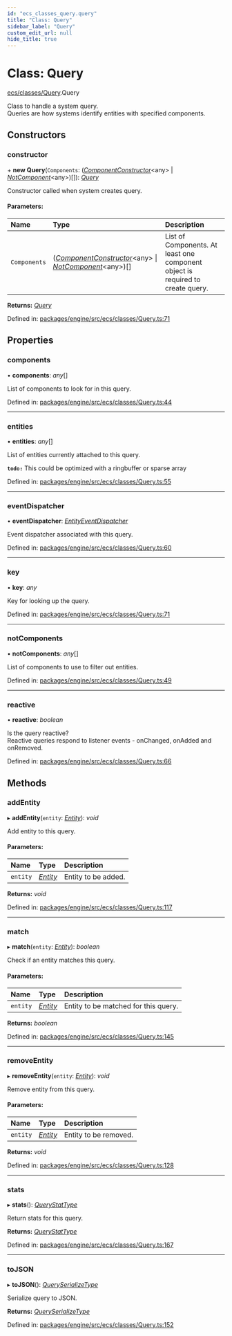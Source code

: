 ```yaml
---
id: "ecs_classes_query.query"
title: "Class: Query"
sidebar_label: "Query"
custom_edit_url: null
hide_title: true
---
```


# Class: Query

[ecs/classes/Query](../modules/ecs_classes_query.md).Query

Class to handle a system query.\
Queries are how systems identify entities with specified components.

## Constructors

### constructor

\+ **new Query**(`Components`: ([*ComponentConstructor*](../interfaces/ecs_interfaces_componentinterfaces.componentconstructor.md)<any\> \| [*NotComponent*](../interfaces/ecs_classes_system.notcomponent.md)<any\>)[]): [*Query*](ecs_classes_query.query.md)

Constructor called when system creates query.

#### Parameters:

Name | Type | Description |
:------ | :------ | :------ |
`Components` | ([*ComponentConstructor*](../interfaces/ecs_interfaces_componentinterfaces.componentconstructor.md)<any\> \| [*NotComponent*](../interfaces/ecs_classes_system.notcomponent.md)<any\>)[] | List of Components. At least one component object is required to create query.    |

**Returns:** [*Query*](ecs_classes_query.query.md)

Defined in: [packages/engine/src/ecs/classes/Query.ts:71](https://github.com/xr3ngine/xr3ngine/blob/716a06460/packages/engine/src/ecs/classes/Query.ts#L71)

## Properties

### components

• **components**: *any*[]

List of components to look for in this query.

Defined in: [packages/engine/src/ecs/classes/Query.ts:44](https://github.com/xr3ngine/xr3ngine/blob/716a06460/packages/engine/src/ecs/classes/Query.ts#L44)

___

### entities

• **entities**: *any*[]

List of entities currently attached to this query.

**`todo:`** This could be optimized with a ringbuffer or sparse array

Defined in: [packages/engine/src/ecs/classes/Query.ts:55](https://github.com/xr3ngine/xr3ngine/blob/716a06460/packages/engine/src/ecs/classes/Query.ts#L55)

___

### eventDispatcher

• **eventDispatcher**: [*EntityEventDispatcher*](ecs_classes_entityeventdispatcher.entityeventdispatcher.md)

Event dispatcher associated with this query.

Defined in: [packages/engine/src/ecs/classes/Query.ts:60](https://github.com/xr3ngine/xr3ngine/blob/716a06460/packages/engine/src/ecs/classes/Query.ts#L60)

___

### key

• **key**: *any*

Key for looking up the query.

Defined in: [packages/engine/src/ecs/classes/Query.ts:71](https://github.com/xr3ngine/xr3ngine/blob/716a06460/packages/engine/src/ecs/classes/Query.ts#L71)

___

### notComponents

• **notComponents**: *any*[]

List of components to use to filter out entities.

Defined in: [packages/engine/src/ecs/classes/Query.ts:49](https://github.com/xr3ngine/xr3ngine/blob/716a06460/packages/engine/src/ecs/classes/Query.ts#L49)

___

### reactive

• **reactive**: *boolean*

Is the query reactive?\
Reactive queries respond to listener events - onChanged, onAdded and onRemoved.

Defined in: [packages/engine/src/ecs/classes/Query.ts:66](https://github.com/xr3ngine/xr3ngine/blob/716a06460/packages/engine/src/ecs/classes/Query.ts#L66)

## Methods

### addEntity

▸ **addEntity**(`entity`: [*Entity*](ecs_classes_entity.entity.md)): *void*

Add entity to this query.

#### Parameters:

Name | Type | Description |
:------ | :------ | :------ |
`entity` | [*Entity*](ecs_classes_entity.entity.md) | Entity to be added.    |

**Returns:** *void*

Defined in: [packages/engine/src/ecs/classes/Query.ts:117](https://github.com/xr3ngine/xr3ngine/blob/716a06460/packages/engine/src/ecs/classes/Query.ts#L117)

___

### match

▸ **match**(`entity`: [*Entity*](ecs_classes_entity.entity.md)): *boolean*

Check if an entity matches this query.

#### Parameters:

Name | Type | Description |
:------ | :------ | :------ |
`entity` | [*Entity*](ecs_classes_entity.entity.md) | Entity to be matched for this query.    |

**Returns:** *boolean*

Defined in: [packages/engine/src/ecs/classes/Query.ts:145](https://github.com/xr3ngine/xr3ngine/blob/716a06460/packages/engine/src/ecs/classes/Query.ts#L145)

___

### removeEntity

▸ **removeEntity**(`entity`: [*Entity*](ecs_classes_entity.entity.md)): *void*

Remove entity from this query.

#### Parameters:

Name | Type | Description |
:------ | :------ | :------ |
`entity` | [*Entity*](ecs_classes_entity.entity.md) | Entity to be removed.    |

**Returns:** *void*

Defined in: [packages/engine/src/ecs/classes/Query.ts:128](https://github.com/xr3ngine/xr3ngine/blob/716a06460/packages/engine/src/ecs/classes/Query.ts#L128)

___

### stats

▸ **stats**(): [*QueryStatType*](../interfaces/ecs_classes_query.querystattype.md)

Return stats for this query.

**Returns:** [*QueryStatType*](../interfaces/ecs_classes_query.querystattype.md)

Defined in: [packages/engine/src/ecs/classes/Query.ts:167](https://github.com/xr3ngine/xr3ngine/blob/716a06460/packages/engine/src/ecs/classes/Query.ts#L167)

___

### toJSON

▸ **toJSON**(): [*QuerySerializeType*](../interfaces/ecs_classes_query.queryserializetype.md)

Serialize query to JSON.

**Returns:** [*QuerySerializeType*](../interfaces/ecs_classes_query.queryserializetype.md)

Defined in: [packages/engine/src/ecs/classes/Query.ts:152](https://github.com/xr3ngine/xr3ngine/blob/716a06460/packages/engine/src/ecs/classes/Query.ts#L152)
